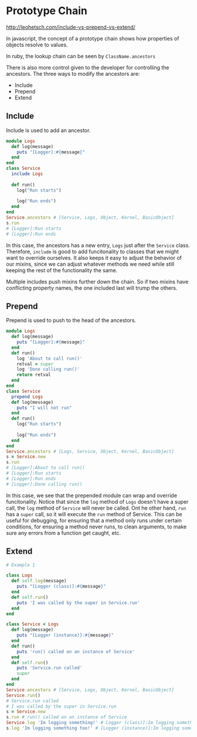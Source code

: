 # Prototype Chain

http://leohetsch.com/include-vs-prepend-vs-extend/

In javascript, the concept of a prototype chain shows how properties of objects resolve to values.

In ruby, the lookup chain can be seen by `ClassName.ancestors`

There is also more control given to the developer for controlling the ancestors. The three ways to modify the ancestors are:
* Include
* Prepend
* Extend

## Include
Include is used to add an ancestor.
```ruby
module Logs
  def log(message)
    puts "[Logger]:#{message}"
  end
end
class Service
  include Logs
  
  def run()
    log("Run starts")
    
    log("Run ends")
  end
end
Service.ancestors # [Service, Logs, Object, Kernel, BasicObject]
s.run
# [Logger]:Run starts
# [Logger]:Run ends
```
In this case, the ancestors has a new entry, `Logs` just after the `Service` class. Therefore, `include` is good to add funcitonality to classes that we might want to override ourselves. It also keeps it easy to adjust the behavior of our mixins, since we can adjust whatever methods we need while still keeping the rest of the functionality the same.

Multiple includes push mixins further down the chain. So if two mixins have conflicting property names, the one included last will trump the others.

## Prepend
Prepend is used to push to the head of the ancestors.
```ruby
module Logs
  def log(message)
    puts "[Logger]:#{message}"
  end
  def run()
    log 'About to call run()'
    retval = super
    log 'Done calling run()'
    return retval
  end
end
class Service
  prepend Logs
  def log(message)
    puts "I will not run"
  end
  def run()
    log("Run starts")
    
    log("Run ends")
  end
end
Service.ancestors # [Logs, Service, Object, Kernel, BasicObject]
s = Service.new
s.run
# [Logger]:About to call run()
# [Logger]:Run starts
# [Logger]:Run ends
# [Logger]:Done calling run()
```
In this case, we see that the prepended module can wrap and override funcitonality. Notice that since the `log` method of `Logs` doesn't have a super call, the `log` method of `Service` will never be called. Ont he other hand, `run` has a `super` call, so it will execute the `run` method of Service. This can be useful for debugging, for ensuring that a method only runs under certain conditions, for ensuring a method never runs, to clean arguments, to make sure any errors from a function get caught, etc.

## Extend
```ruby
# Example 1

class Logs
  def self.log(message)
    puts "[Logger (class)]:#{message}"
  end
  def self.run()
    puts 'I was called by the super in Service.run'
  end
end

class Service < Logs
  def log(message)
    puts "[Logger (instance)]:#{message}"
  end
  def run()
    puts 'run() called on an instance of Service'
  end
  def self.run()
    puts 'Service.run called'
    super
  end
end
Service.ancestors # [Service, Logs, Object, Kernel, BasicObject]
Service.run()
# Service.run called
# I was called by the super in Service.run
s = Service.new
s.run # run() called on an instance of Service
Service.log 'Im logging something!' # Logger (class)]:Im logging something!
s.log 'Im logging something too!' # [Logger (instance)]:Im logging something too!
```
